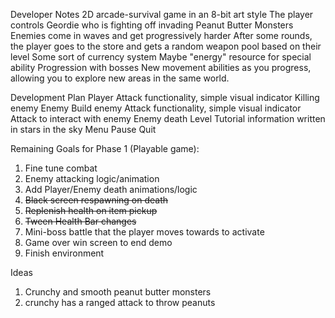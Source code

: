 Developer Notes
  2D arcade-survival game in an 8-bit art style
  The player controls Geordie who is fighting off invading Peanut Butter Monsters
	Enemies come in waves and get progressively harder
	After some rounds, the player goes to the store and gets a random weapon pool based on their level
	Some sort of currency system
	Maybe "energy" resource for special ability
	Progression with bosses
	New movement abilities as you progress, allowing you to explore new areas in the same world.

Development Plan
  Player
	Attack functionality, simple visual indicator
	Killing enemy
  Enemy
	Build enemy
	Attack functionality, simple visual indicator
	Attack to interact with enemy
	Enemy death
Level
	Tutorial information written in stars in the sky
  Menu
	Pause
	Quit

Remaining Goals for Phase 1 (Playable game):
1. Fine tune combat
2. Enemy attacking logic/animation
3. Add Player/Enemy death animations/logic
4. ~~Black screen respawning on death~~
5. ~~Replenish health on item pickup~~
6. ~~Tween Health Bar changes~~
7. Mini-boss battle that the player moves towards to activate
8. Game over win screen to end demo
9. Finish environment

Ideas
1. Crunchy and smooth peanut butter monsters 
2. crunchy has a ranged attack to throw peanuts

